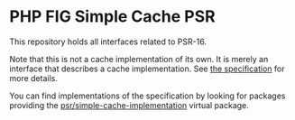PHP FIG Simple Cache PSR
===

This repository holds all interfaces related to PSR-16.

Note that this is not a cache implementation of its own. It is merely an interface that describes a cache implementation. See [the specification](https://github.com/php-fig/fig-standards/blob/master/accepted/PSR-16-simple-cache.md) for more details.

You can find implementations of the specification by looking for packages providing the [psr/simple-cache-implementation](https://packagist.org/providers/psr/simple-cache-implementation) virtual package.
